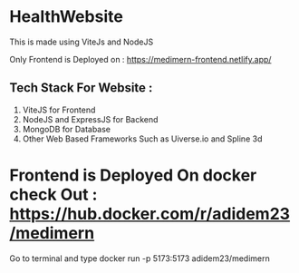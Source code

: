 # HealthWebsite
This is made using ViteJs and NodeJS

Only Frontend is Deployed on : https://medimern-frontend.netlify.app/

## Tech Stack For Website : 
1. ViteJS for Frontend
2. NodeJS and ExpressJS for Backend
3. MongoDB for Database
4. Other Web Based Frameworks Such as Uiverse.io and Spline 3d

# Frontend is Deployed On docker check Out : https://hub.docker.com/r/adidem23/medimern
Go to terminal and type docker run -p 5173:5173 adidem23/medimern
